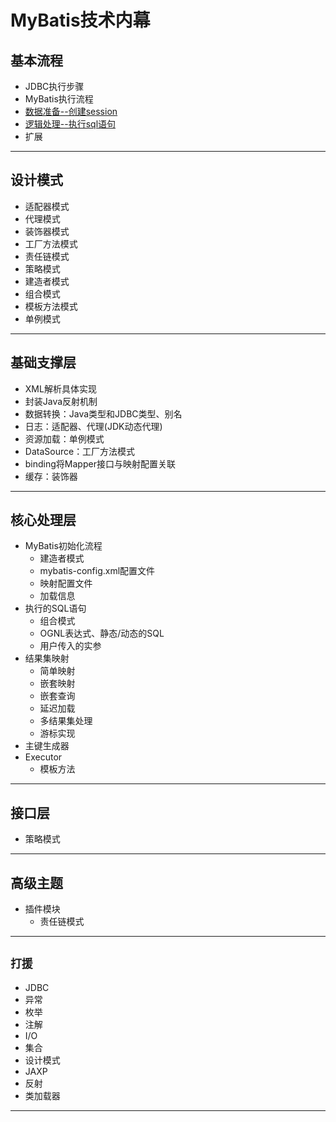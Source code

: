 #   MyBatis技术内幕

##  基本流程
-   JDBC执行步骤
-   MyBatis执行流程
-   [数据准备--创建session]()
-   [逻辑处理--执行sql语句]()
-   扩展

----

##  设计模式
-   适配器模式
-   代理模式
-   装饰器模式
-   工厂方法模式
-   责任链模式
-   策略模式
-   建造者模式
-   组合模式
-   模板方法模式
-   单例模式

----

##  基础支撑层
-   XML解析具体实现
-   封装Java反射机制
-   数据转换：Java类型和JDBC类型、别名
-   日志：适配器、代理(JDK动态代理)
-   资源加载：单例模式
-   DataSource：工厂方法模式
-   binding将Mapper接口与映射配置关联
-   缓存：装饰器

----

##  核心处理层
-   MyBatis初始化流程
    -   建造者模式
    -   mybatis-config.xml配置文件
    -   映射配置文件
    -   加载信息
-   执行的SQL语句
    -   组合模式
    -   OGNL表达式、静态/动态的SQL
    -   用户传入的实参
-   结果集映射
    -   简单映射
    -   嵌套映射
    -   嵌套查询
    -   延迟加载
    -   多结果集处理
    -   游标实现
-   主键生成器
-   Executor
    -   模板方法

----

##  接口层
-   策略模式

----

##  高级主题
-   插件模块
    -   责任链模式

----

##  `打援`

-   JDBC
-   异常
-   枚举
-   注解
-   I/O
-   集合
-   设计模式
-   JAXP
-   反射
-   类加载器

----
